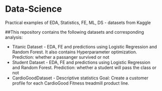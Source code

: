 # Data-Science
Practical examples of EDA, Statistics, FE, ML, DS - datasets from Kaggle

##This repository contains the following datasets and corresponding analysis:
- Titanic Dataset - EDA, FE and predictions using Logistic Regression and Random Forest. It also contains Hyperparameter optimization. 
    Prediction: whether a passanger survived or not
- Student Dataset - EDA, FE and predictions using Logistic Regression and Random Forest. 
    Prediction: whether a student will pass the class or not
- CardioGoodDataset - Descriptive statistics
    Goal: Create a customer profile for each CardioGood Fitness treadmill product line.
